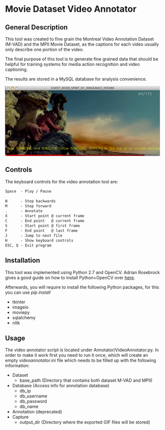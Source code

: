 # Movie Dataset Video Annotator

## General Description

This tool was created to fine grain the Montreal Video Annotation
Dataset (M-VAD) and the MPII Movie Dataset, as the captions for each
video usually only describe one portion of the video. 

The final purpose of this tool is to generate fine grained data that
should be helpful for training systems for media action recognition
and video captioning.

The results are stored in a MySQL database for analysis convenience.

![Screenshot](./Images/Annotator_Sample.png)

## Controls

The keyboard controls for the video annotation tool are:
    
    Space  - Play / Pause
    
    N      - Step backwards
    M      - Step forward
    .      - Annotate
    X      - Start point @ current frame
    C      - End point   @ current frame
    S      - Start point @ first frame
    F      - End point   @ last frame
    J      - Jump to next file
    H      - Show keyboard controls
    ESC, Q - Exit program
    
## Installation

This tool was implemented using Python 2.7 and OpenCV. Adrian
Rosebrock gives a good guide on how to install Python+OpenCV over
[here](http://www.pyimagesearch.com/2015/06/22/install-opencv-3-0-and-python-2-7-on-ubuntu/).

Afterwards, you will require to install the following Python
packages, for this you can use *pip install <package>*

- tkinter
- imageio
- moviepy
- sqlalchemy
- nltk

## Usage

The video annotator script is located under
Annotator/VideoAnnotator.py. In order to make it work first you need
to run it once, which will create an empty *videoannotator.ini* file which needs to be
filled up with the following information:

- Dataset
    - base_path (Directory that contains both dataset M-VAD and MPII)
- Database (Access info for annotation database)
    - db_ip 
    - db_username
    - db_password
    - db_name
- Annotation (deprecated)
- Capture 
    - output_dir (Directory where the exported GIF files will be stored)
